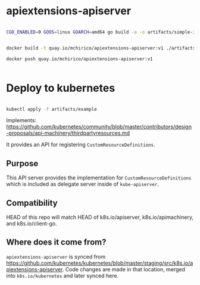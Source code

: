 # apiextensions-apiserver



```bash

CGO_ENABLED=0 GOOS=linux GOARCH=amd64 go build -a -o artifacts/simple-image/apiextensions-apiserver


docker build -t quay.io/mchirico/apiextensions-apiserver:v1 ./artifacts/simple-image

docker push quay.io/mchirico/apiextensions-apiserver:v1



```

# Deploy to kubernetes

```bash

kubectl apply -f artifacts/example
```









Implements: https://github.com/kubernetes/community/blob/master/contributors/design-proposals/api-machinery/thirdpartyresources.md

It provides an API for registering `CustomResourceDefinitions`.

## Purpose

This API server provides the implementation for `CustomResourceDefinitions` which is included as
delegate server inside of `kube-apiserver`.


## Compatibility

HEAD of this repo will match HEAD of k8s.io/apiserver, k8s.io/apimachinery, and k8s.io/client-go.

## Where does it come from?

`apiextensions-apiserver` is synced from https://github.com/kubernetes/kubernetes/blob/master/staging/src/k8s.io/apiextensions-apiserver.
Code changes are made in that location, merged into `k8s.io/kubernetes` and later synced here.
